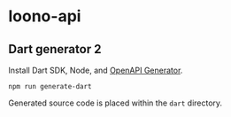 # loono-api

## Dart generator 2

Install Dart SDK, Node, and [OpenAPI Generator](https://openapi-generator.tech/docs/installation#npm).

```text
npm run generate-dart
```

Generated source code is placed within the `dart` directory.
